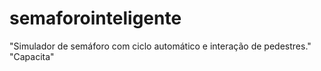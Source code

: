 # semaforointeligente
"Simulador de semáforo com ciclo automático e interação de pedestres." "Capacita"
